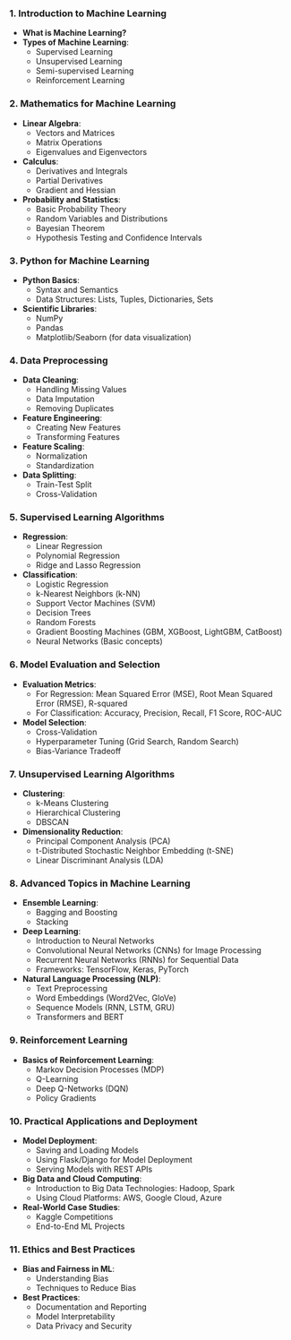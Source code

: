 ### 1. **Introduction to Machine Learning**
- **What is Machine Learning?**
- **Types of Machine Learning**:
  - Supervised Learning
  - Unsupervised Learning
  - Semi-supervised Learning
  - Reinforcement Learning

### 2. **Mathematics for Machine Learning**
- **Linear Algebra**:
  - Vectors and Matrices
  - Matrix Operations
  - Eigenvalues and Eigenvectors
- **Calculus**:
  - Derivatives and Integrals
  - Partial Derivatives
  - Gradient and Hessian
- **Probability and Statistics**:
  - Basic Probability Theory
  - Random Variables and Distributions
  - Bayesian Theorem
  - Hypothesis Testing and Confidence Intervals

### 3. **Python for Machine Learning**
- **Python Basics**:
  - Syntax and Semantics
  - Data Structures: Lists, Tuples, Dictionaries, Sets
- **Scientific Libraries**:
  - NumPy
  - Pandas
  - Matplotlib/Seaborn (for data visualization)

### 4. **Data Preprocessing**
- **Data Cleaning**:
  - Handling Missing Values
  - Data Imputation
  - Removing Duplicates
- **Feature Engineering**:
  - Creating New Features
  - Transforming Features
- **Feature Scaling**:
  - Normalization
  - Standardization
- **Data Splitting**:
  - Train-Test Split
  - Cross-Validation

### 5. **Supervised Learning Algorithms**
- **Regression**:
  - Linear Regression
  - Polynomial Regression
  - Ridge and Lasso Regression
- **Classification**:
  - Logistic Regression
  - k-Nearest Neighbors (k-NN)
  - Support Vector Machines (SVM)
  - Decision Trees
  - Random Forests
  - Gradient Boosting Machines (GBM, XGBoost, LightGBM, CatBoost)
  - Neural Networks (Basic concepts)

### 6. **Model Evaluation and Selection**
- **Evaluation Metrics**:
  - For Regression: Mean Squared Error (MSE), Root Mean Squared Error (RMSE), R-squared
  - For Classification: Accuracy, Precision, Recall, F1 Score, ROC-AUC
- **Model Selection**:
  - Cross-Validation
  - Hyperparameter Tuning (Grid Search, Random Search)
  - Bias-Variance Tradeoff

### 7. **Unsupervised Learning Algorithms**
- **Clustering**:
  - k-Means Clustering
  - Hierarchical Clustering
  - DBSCAN
- **Dimensionality Reduction**:
  - Principal Component Analysis (PCA)
  - t-Distributed Stochastic Neighbor Embedding (t-SNE)
  - Linear Discriminant Analysis (LDA)

### 8. **Advanced Topics in Machine Learning**
- **Ensemble Learning**:
  - Bagging and Boosting
  - Stacking
- **Deep Learning**:
  - Introduction to Neural Networks
  - Convolutional Neural Networks (CNNs) for Image Processing
  - Recurrent Neural Networks (RNNs) for Sequential Data
  - Frameworks: TensorFlow, Keras, PyTorch
- **Natural Language Processing (NLP)**:
  - Text Preprocessing
  - Word Embeddings (Word2Vec, GloVe)
  - Sequence Models (RNN, LSTM, GRU)
  - Transformers and BERT

### 9. **Reinforcement Learning**
- **Basics of Reinforcement Learning**:
  - Markov Decision Processes (MDP)
  - Q-Learning
  - Deep Q-Networks (DQN)
  - Policy Gradients

### 10. **Practical Applications and Deployment**
- **Model Deployment**:
  - Saving and Loading Models
  - Using Flask/Django for Model Deployment
  - Serving Models with REST APIs
- **Big Data and Cloud Computing**:
  - Introduction to Big Data Technologies: Hadoop, Spark
  - Using Cloud Platforms: AWS, Google Cloud, Azure
- **Real-World Case Studies**:
  - Kaggle Competitions
  - End-to-End ML Projects

### 11. **Ethics and Best Practices**
- **Bias and Fairness in ML**:
  - Understanding Bias
  - Techniques to Reduce Bias
- **Best Practices**:
  - Documentation and Reporting
  - Model Interpretability
  - Data Privacy and Security
